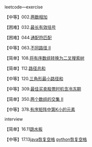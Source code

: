 leetcode—exercise

【中等】002.[两数相加](https://github.com/lzx4627/Leetcode_Exercise/blob/master/src/main/java/com/cicisp/exercise/leetcode_2.java)

【困难】032.[最长有效括号](https://github.com/lzx4627/Leetcode_Exercise/blob/master/src/main/java/com/cicisp/exercise/leetcode_32.java)

【困难】044.[通配符匹配](https://github.com/lzx4627/Leetcode_Exercise/blob/master/src/main/java/com/cicisp/exercise/leetcode_44.java)

【中等】063.[不同路径 II](https://github.com/lzx4627/Leetcode_Exercise/blob/master/src/main/java/com/cicisp/exercise/leetcode_63.java)

【简单】108.[将有序数组转换为二叉搜索树](https://github.com/lzx4627/Leetcode_Exercise/blob/master/src/main/java/com/cicisp/exercise/leetcode_108.java)

【简单】112.[路径总和](https://github.com/lzx4627/Leetcode_Exercise/blob/master/src/main/java/com/cicisp/exercise/leetcode_112.java)

【中等】120.[三角形最小路径和](https://github.com/lzx4627/Leetcode_Exercise/blob/master/src/main/java/com/cicisp/exercise/leetcode_120.java)

【中等】309.[最佳买卖股票时机含冷冻期](https://github.com/lzx4627/Leetcode_Exercise/blob/master/src/main/java/com/cicisp/exercise/leetcode_309.java)

【简单】350.[两个数组的交集 II](https://github.com/lzx4627/Leetcode_Exercise/blob/master/src/main/java/com/cicisp/exercise/leetcode_350.java)

【中等】378.[有序矩阵中第K小的元素](https://github.com/lzx4627/Leetcode_Exercise/blob/master/src/main/java/com/cicisp/exercise/leetcode_378.java)



interview

【简单】16.11[跳水板](https://github.com/lzx4627/Leetcode_Exercise/blob/master/src/main/java/com/cicisp/interview/interview_16_11.java)

【中等】17.13[java恢复空格](https://github.com/lzx4627/Leetcode_Exercise/blob/master/src/main/java/com/cicisp/interview/interview_17_13.java)     [python恢复空格](https://github.com/lzx4627/Leetcode_Exercise/blob/master/src/main/java/com/cicisp/interview/interview_17_13.py)